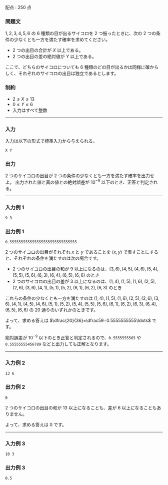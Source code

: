配点 : $250$ 点

### 問題文

$1,2,3,4,5,6$ の $6$ 種類の目が出るサイコロを $2$ つ振ったときに、次の $2$ つの条件の少なくとも一方を満たす確率を求めてください。

  * $2$ つの出目の合計が $X$ 以上である。
  * $2$ つの出目の差の絶対値が $Y$ 以上である。



ここで、どちらのサイコロについても $6$ 種類のどの目が出るかは同様に確からしく、それぞれのサイコロの出目は独立であるとします。

### 制約

  * $2\leq X\leq13$
  * $0\leq Y\leq6$
  * 入力はすべて整数



* * *

### 入力

入力は以下の形式で標準入力から与えられる。
    
    
    X Y

### 出力

$2$ つのサイコロの出目が $2$ つの条件の少なくとも一方を満たす確率を出力せよ。 出力された値と真の値との絶対誤差が $10 ^ {-9}$ 以下のとき、正答と判定される。

* * *

### 入力例 1
    
    
    9 3

### 出力例 1
    
    
    0.555555555555555555555555555555

$2$ つのサイコロの出目がそれぞれ $x$ と $y$ であることを $(x,y)$ で表すことにすると、それぞれの条件を満たすのは次の場合です。

  * $2$ つのサイコロの出目の和が $9$ 以上になるのは、$(3,6),(4,5),(4,6),(5,4),(5,5),(5,6),(6,3),(6,4),(6,5),(6,6)$ のとき
  * $2$ つのサイコロの出目の差が $3$ 以上になるのは、$(1,4),(1,5),(1,6),(2,5),(2,6),(3,6),(4,1),(5,1),(5,2),(6,1),(6,2),(6,3)$ のとき



これらの条件の少なくとも一方を満たすのは $(1,4),(1,5),(1,6),(2,5),(2,6),(3,6),(4,1),(4,5),(4,6),(5,1),(5,2),(5,4),(5,5),(5,6),(6,1),(6,2),(6,3),(6,4),(6,5),(6,6)$ の $20$ 通りのいずれかのときです。

よって、求める答えは $\dfrac{20}{36}=\dfrac59=0.5555555555\ldots$ です。

絶対誤差が $10 ^ {-9}$ 以下のとき正答と判定されるので、`0.5555555565` や `0.55555555456789` などと出力しても正解となります。

* * *

### 入力例 2
    
    
    13 6

### 出力例 2
    
    
    0

$2$ つのサイコロの出目の和が $13$ 以上になることも、差が $6$ 以上になることもありません。

よって、求める答えは $0$ です。

* * *

### 入力例 3
    
    
    10 3

### 出力例 3
    
    
    0.5